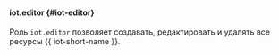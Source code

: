 #### iot.editor {#iot-editor}

Роль `iot.editor` позволяет создавать, редактировать и удалять все ресурсы {{ iot-short-name }}.
